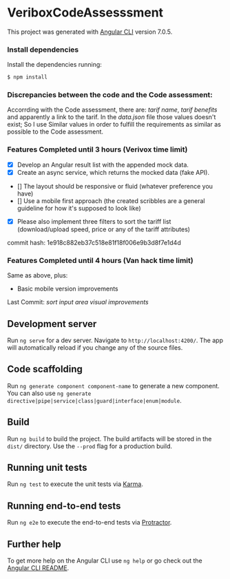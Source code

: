 # VeriboxCodeAssesssment

This project was generated with [Angular CLI](https://github.com/angular/angular-cli) version 7.0.5.

### Install dependencies

Install the dependencies running:

```bash
$ npm install
```

### Discrepancies between the code and the Code assessment:

Accorrding with the Code assessment, there are: *tarif name*, *tarif benefits* and apparently a link to the tarif. In the *data.json* file those values doesn't exist; So I use Similar values in order to fulfill the requirements as similar as possible to the Code assessment.

### Features Completed until 3 hours (Verivox time limit)

- [x] Develop an Angular result list with the appended mock data. 
- [x] Create an async service, which returns the mocked data (fake API). 
- [] The layout should be responsive or fluid (whatever preference you have)  
- [] Use a mobile first approach (the created scribbles are a general guideline for how it's supposed to look like) 
- [x] Please also implement three filters to sort the tariff list (download/upload speed, price or any of the tariff attributes) 

commit hash: 1e918c882eb37c518e81f18f006e9b3d8f7e1d4d

### Features Completed until 4 hours (Van hack time limit)

Same as above, plus:

- Basic mobile version improvements

Last Commit: *sort input area visual improvements*

## Development server

Run `ng serve` for a dev server. Navigate to `http://localhost:4200/`. The app will automatically reload if you change any of the source files.

## Code scaffolding

Run `ng generate component component-name` to generate a new component. You can also use `ng generate directive|pipe|service|class|guard|interface|enum|module`.

## Build

Run `ng build` to build the project. The build artifacts will be stored in the `dist/` directory. Use the `--prod` flag for a production build.

## Running unit tests

Run `ng test` to execute the unit tests via [Karma](https://karma-runner.github.io).

## Running end-to-end tests

Run `ng e2e` to execute the end-to-end tests via [Protractor](http://www.protractortest.org/).

## Further help

To get more help on the Angular CLI use `ng help` or go check out the [Angular CLI README](https://github.com/angular/angular-cli/blob/master/README.md).
